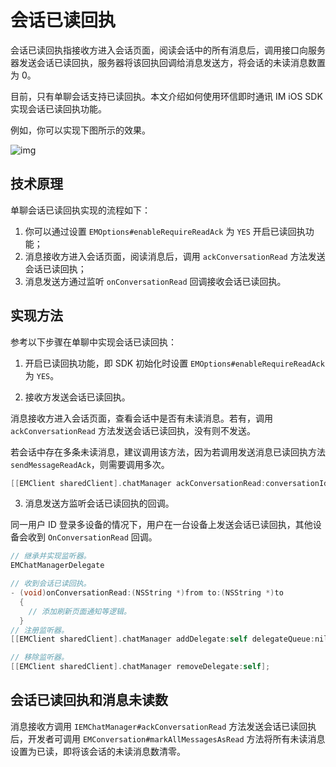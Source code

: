 # 会话已读回执

会话已读回执指接收方进入会话页面，阅读会话中的所有消息后，调用接口向服务器发送会话已读回执，服务器将该回执回调给消息发送方，将会话的未读消息数置为 0。

目前，只有单聊会话支持已读回执。本文介绍如何使用环信即时通讯 IM iOS SDK 实现会话已读回执功能。

例如，你可以实现下图所示的效果。

![img](@static/images/uikit/chatuikit/feature/conversation/conversation_read.png) 

## 技术原理

 单聊会话已读回执实现的流程如下：

  1. 你可以通过设置 `EMOptions#enableRequireReadAck` 为 `YES` 开启已读回执功能；
  2. 消息接收方进入会话页面，阅读消息后，调用 `ackConversationRead` 方法发送会话已读回执；
  3. 消息发送方通过监听 `onConversationRead` 回调接收会话已读回执。

 ## 实现方法

 参考以下步骤在单聊中实现会话已读回执：

 1. 开启已读回执功能，即 SDK 初始化时设置 `EMOptions#enableRequireReadAck` 为 `YES`。

 2. 接收方发送会话已读回执。

消息接收方进入会话页面，查看会话中是否有未读消息。若有，调用 `ackConversationRead` 方法发送会话已读回执，没有则不发送。

若会话中存在多条未读消息，建议调用该方法，因为若调用发送消息已读回执方法 `sendMessageReadAck`，则需要调用多次。

```objectivec
[[EMClient sharedClient].chatManager ackConversationRead:conversationId completion:nil];
```

3. 消息发送方监听会话已读回执的回调。

同一用户 ID 登录多设备的情况下，用户在一台设备上发送会话已读回执，其他设备会收到 `OnConversationRead` 回调。

```objectivec
// 继承并实现监听器。
EMChatManagerDelegate

// 收到会话已读回执。
- (void)onConversationRead:(NSString *)from to:(NSString *)to
  {
    // 添加刷新页面通知等逻辑。
  }
// 注册监听器。
[[EMClient sharedClient].chatManager addDelegate:self delegateQueue:nil];

// 移除监听器。
[[EMClient sharedClient].chatManager removeDelegate:self];
```

## 会话已读回执和消息未读数

消息接收方调用 `IEMChatManager#ackConversationRead` 方法发送会话已读回执后，开发者可调用 `EMConversation#markAllMessagesAsRead` 方法将所有未读消息设置为已读，即将该会话的未读消息数清零。
